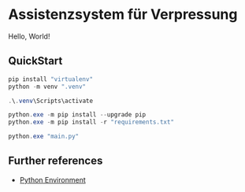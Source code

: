 # Assistenzsystem für Verpressung

Hello, World!

## QuickStart

```powershell
pip install "virtualenv"
python -m venv ".venv"

.\.venv\Scripts\activate

python.exe -m pip install --upgrade pip
python.exe -m pip install -r "requirements.txt"

python.exe "main.py"
```

## Further references

- [Python Environment](./Python.md)
